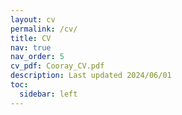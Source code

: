 ```yaml
---
layout: cv
permalink: /cv/
title: CV
nav: true
nav_order: 5
cv_pdf: Cooray_CV.pdf
description: Last updated 2024/06/01
toc:
  sidebar: left
---
```

